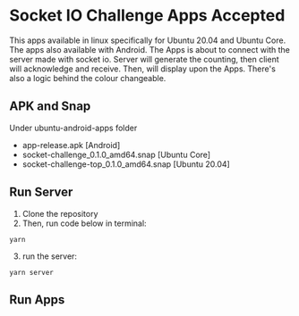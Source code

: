 # Socket IO Challenge Apps Accepted

This apps available in linux specifically for Ubuntu 20.04 and Ubuntu Core. The apps also available with Android. The Apps is about to connect with the server made with socket io. Server will generate the counting, then client will acknowledge and receive. Then, will display upon the Apps. There's also a logic behind the colour changeable.

## APK and Snap

Under ubuntu-android-apps folder

- app-release.apk [Android]
- socket-challenge_0.1.0_amd64.snap [Ubuntu Core]
- socket-challenge-top_0.1.0_amd64.snap [Ubuntu 20.04]

## Run Server

1. Clone the repository
2. Then, run code below in terminal:
```
yarn
```

3. run the server:
```
yarn server
```

## Run Apps

